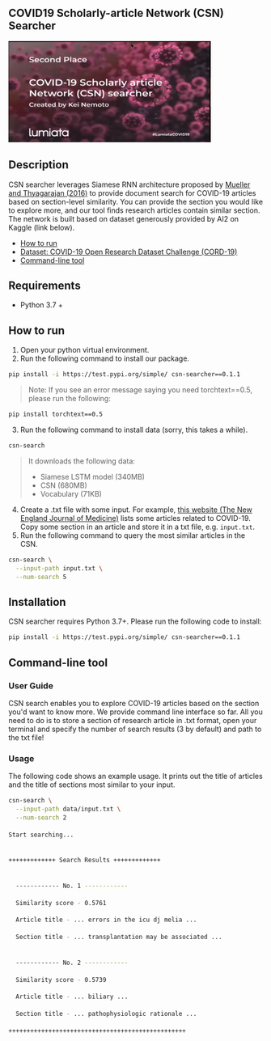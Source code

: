 COVID19 Scholarly-article Network (CSN) Searcher
------------------------------------------------
<a href='https://devpost.com/software/documentnet'>
  <img src='image/lumiata_covid19_hackathon.png' width="400" height="200">
</a>

Description
-----------
CSN searcher leverages Siamese RNN architecture proposed by [Mueller and Thyagarajan (2016)](https://www.aaai.org/ocs/index.php/AAAI/AAAI16/paper/download/12195/12023) to provide document search for COVID-19 articles based on section-level similarity. You can provide the section you would like to explore more, and our tool finds research articles contain similar section. The network is built based on dataset generously provided by AI2 on Kaggle (link below).

* [How to run](#how-to-run)
* [Dataset: COVID-19 Open Research Dataset Challenge (CORD-19)](https://www.kaggle.com/allen-institute-for-ai/CORD-19-research-challenge)
* [Command-line tool](#command-line-tool)

Requirements
------------
* Python 3.7 +

How to run
-----------

1. Open your python virtual environment.
2. Run the following command to install our package.
```bash
pip install -i https://test.pypi.org/simple/ csn-searcher==0.1.1
```
> Note: If you see an error message saying you need torchtext==0.5, please run the following:
```bash
pip install torchtext==0.5
```
3. Run the following command to install data (sorry, this takes a while).
```bash
csn-search
```
> It downloads the following data:
 > - Siamese LSTM model (340MB)
 > - CSN (680MB)
 > - Vocabulary (71KB)
4. Create a .txt file with some input. For example, [this website (The New  England Journal of Medicine)](https://www.nejm.org/coronavirus) lists some articles related to COVID-19.
Copy some section in an article and store it in a txt file, e.g. `input.txt`.
5. Run the following command to query the most similar articles in the CSN.
```bash
csn-search \
  --input-path input.txt \
  --num-search 5
```

Installation
------------
CSN searcher requires Python 3.7+. Please run the following code to install:

```bash
pip install -i https://test.pypi.org/simple/ csn-searcher==0.1.1
```

Command-line tool
-----------------

### User Guide
CSN search enables you to explore COVID-19 articles based on the section you'd want to know more. We provide command line interface so far. All you need to do is to store a section of research article in .txt format, open your terminal and specify the number of search results (3 by default) and path to the txt file!

### Usage
The following code shows an example usage. It prints out the title of articles and the title of sections most similar to your input.

```bash
csn-search \
  --input-path data/input.txt \
  --num-search 2

Start searching...


+++++++++++++ Search Results +++++++++++++


  ------------ No. 1 ------------

  Similarity score - 0.5761

  Article title - ... errors in the icu dj melia ...

  Section title - ... transplantation may be associated ...


  ------------ No. 2 ------------

  Similarity score - 0.5739

  Article title - ... biliary ...

  Section title - ... pathophysiologic rationale ...

+++++++++++++++++++++++++++++++++++++++++++++++++

```
